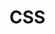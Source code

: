 <div id="exitOverlay" class="hidden exitpop"></div>
<div id="exitPopup" class="hiddenn exitpop" style="display:none;">
    <a href="checkout.php?<?php echo $path; ?>" id="exitLink" title="Discount Shipping"><img src="assets/img/exitpop.png" alt="Discount Shipping" class="popupimg" height="424" width="852">
        <div class="exit-bottle"> <img class="exitbottle adjuster" src="assets/img/product1.png" alt=""> </div>
    </a>
</div>

<script type="text/javascript">
	window.formSubmitted = false;
	window.internalLink = false;
	$(document).ready(function(e) {
		$('a').click(function() {
			window.internalLink = true;
		});
		var exitMessage = '\n*****************************************\nWAIT!!\n\nSpecial Discount Activated!\n\nVALID TODAY ONLY!\n*****************************************\n\nClick STAY ON PAGE below to receive your instant discount.\n';
		if (exitMessage) {
			function pageUnload() {
				if (!window.internalLink) {
					window.internalLink = false;
					$("#exitOverlay").css('height', $(document).height());
					$(".exitpop").show();
					return exitMessage;
					return false;
				}
			}
			window.onbeforeunload = pageUnload;
		}
		//modalOnClick();
		$('#order_form').submit(function() {
			window.internalLink = true;
			$(".exitpop").hide();
		});
		$('#exitPopup').click(function() {
			exitAction();
			return false;
		});
		
		function exitAction() {
			$("#exitOverlay").hide();
			$(".exitpop").hide();
			$(".redbar").slideDown('fast');
			$("#discount_price").html('-$7.00');
			$("#total_price").html('$2.95');
			$("#shipping_price").val('2.95');
			window.location.href = "discount.php?<?php echo $path; ?>";
		}
	});
</script>

# CSS

<style>
  .redbar {
    background-color: #d22;
    min-height: 40px;
    float: left;
    display: none;
    width: 100%;
    position: relative;
    z-index: 9;
    border-bottom: 3px dashed white;
}
.exitbottle {
    position: relative !important;
    top: -301px !important;
    left: 300px !important;
    height: 225px !important;
}

.redbar-text {
    color: #fff;
    font-size: 15px;
    font-weight: bold;
    width: 100%;
    text-align: center;
}

#exitOverlay {
    background-color: #000;
    left: 0;
    opacity: 0.7;
    position: absolute;
    top: 0;
    width: 100%;
    z-index: 900;
}

#exitPopup {
       height: 608px;
    left: 50%;
    position: fixed;
    top: 10%;
    margin-left: -444px;
    width: 888px;
    z-index: 9999999;
}

.pop-up-background {
    background: #000;
    cursor: pointer;
    display: none;
    height: 100%;
    left: 0;
    position: fixed;
    top: 0;
    width: 100%;
    z-index: 100;
    opacity: 0.6;
}

.pop-up-background-modal {
    cursor: default;
}

.pop-up {
    visibility: hidden;
    left: 50%;
    margin-left: 0;
    max-width: 800px;
    position: absolute;
    top: 10px!important;
    width: 90%;
    z-index: 100;
}

.pop-up.small {
    margin-left: -200px;
    max-width: 400px;
}

.pop-up.medium {
    margin-left: -300px;
    max-width: 600px;
}

.pop-up.large {
    margin-left: -400px;
    max-width: 800px;
}

.pop-up-content {
    background: #fff;
    box-shadow: 0px 1px 1px 2px #ccc;
    min-height: 30px;
    padding: 24px;
    font-family: tahoma;
}

.pop-up-content h1 {
    font-size: 15px;
    font-weight: bold;
}

.pop-up-content p {
    font-size: 15px;
    line-height: 20px;
}

.pop-up-content p strong {
    font-weight: bold;
}

.pop-up-content .close,
.pop-up-footer {
    text-align: right;
}

.pop-up-footer {
    padding-top: 24px;
}

.pop-up-body {
    font-size: 16px;
    color: #666;
    font-family: Arial, Helvetica, sans-serif;
}

.pop-up-display-content {
    display: none;
}

.pop-up .close {
    position: absolute;
    top: 10px;
    right: 10px;
    z-index: 99;
}

.pop-up .close a {
    font-size: 18px;
    color: #d22;
    width: 24px;
    height: 24px;
    background: url(../images/icon-cross.png) no-repeat 0 0;
    display: inline-block;
}

.pop-up .close a:hover {
    opacity: 0.6;
}

.pop-up-btn {
    padding: 8px 15px;
    display: inline-block;
    background: #3B4658;
    border-radius: 3px;
    margin-left: 10px;
    color: #fff;
    font-size: 15px;
    text-decoration: none;
}

.pop-up-btn:hover,
.pop-up-btn:focus {
    background: #6A798E;
}

.pop-up .screen-reader-text {
    position: absolute;
    top: -9999px;
    left: -9999px;
}

.ie6 .pop-up {
    border: 10px solid #CED4E2;
    width: 600px;
}

@media only screen and (max-width:760px) {
    .pop-up.large {
        left: 5%;
        margin: 0;
    }
}

@media only screen and (max-width:480px) {
    .pop-up.small,
    .pop-up.medium {
        left: 5%;
        margin: 0;
    }
    .pop-up-content {
        padding: 12px;
    }
    .pop-up-footer {
        padding-top: 12px;
    }
}

</style>

